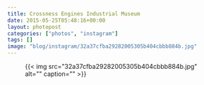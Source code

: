 ```yaml
---
title: Crossness Engines Industrial Museum
date: 2015-05-25T05:48:16+00:00
layout: photopost
categories: ["photos", "instagram"]
tags: []
image: "blog/instagram/32a37cfba29282005305b404cbbb884b.jpg"
---
```


<figure class="photo photo--square">
  {{< img src="32a37cfba29282005305b404cbbb884b.jpg" alt="" caption="" >}}

</figure>



